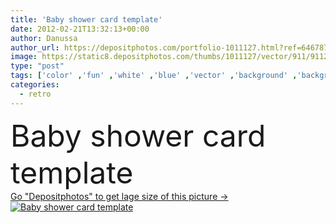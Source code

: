 ```yaml
---
title: 'Baby shower card template'
date: 2012-02-21T13:32:13+00:00
author: Danussa
author_url: https://depositphotos.com/portfolio-1011127.html?ref=64678756
image: https://static8.depositphotos.com/thumbs/1011127/vector/911/9112078/api_thumb_450.jpg?forcejpeg=true
type: "post"
tags: ['color' ,'fun' ,'white' ,'blue' ,'vector' ,'background' ,'backgrounds' ,'circle' ,'illustration' ,'design' ,'paper' ,'space' ,'gift' ,'birthday' ,'celebration' ,'event' ,'greeting' ,'cart' ,'new' ,'art' ,'celebrate' ,'love' ,'party' ,'girl' ,'shower' ,'cute' ,'animal' ,'pattern' ,'child' ,'line' ,'album' ,'card' ,'frame' ,'retro' ,'boy' ,'cartoon' ,'kids' ,'kid' ,'elephant' ,'animals' ,'bird' ,'dot' ,'elements' ,'backdrop' ,'announcement' ,'romantic' ,'drawing' ,'template' ,'invitation' ,'daughter' ]
categories: 
  - retro
---
```

<div aling="center">
            <font size="60"> Baby shower card template</font>   
</div>
<div>
    <a href='https://static8.depositphotos.com/thumbs/1011127/vector/911/9112078/api_thumb_450.jpg?forcejpeg=true?ref=64678756' target=_blank > Go "Depositphotos" to get lage size of this picture ->
        <img href='https://static8.depositphotos.com/thumbs/1011127/vector/911/9112078/api_thumb_450.jpg?forcejpeg=true?ref=64678756' src='https://static8.depositphotos.com/1011127/911/v/950/depositphotos_9112078-stock-illustration-baby-shower-card-template.jpg?forcejpeg=true' alt='Baby shower card template' >
    </a>
</div>
